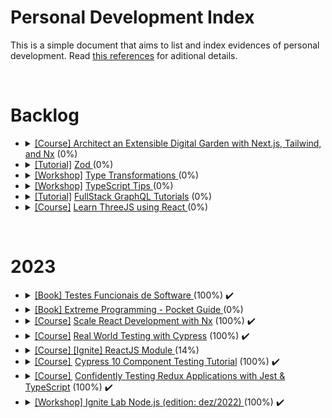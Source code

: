 # Personal Development Index

This is a simple document that aims to list and index evidences of personal development. Read [this references](./docs/references.md) for aditional details.

</br>
<h1>Backlog</h1>
<ul>
  <li>
    <details> 
      <summary>
        <a href="https://egghead.io/courses/architect-an-extensible-digital-garden-with-next-js-tailwind-and-nx-53f7628f">[Course] </a> <a href=""> Architect an Extensible Digital Garden with Next.js, Tailwind, and Nx</a> (0%)
      </summary>
      <ul>
        <li>
          Started: 
        </li>
        <li>
          Finished:
        </li>
      </ul>
      </details>
  </li>

  <li>
    <details> 
      <summary>
        <a href="https://www.totaltypescript.com/tutorials/zod">[Tutorial]</a> <a href=""> Zod <a> (0%)
      </summary>
      <ul>
        <li>
          Started: 
        </li>
        <li>
          Finished:
        </li>
      </ul>
      </details>
  </li>

  <li>
    <details> 
      <summary>
        <a href="https://www.totaltypescript.com/workshops/type-transformations">[Workshop]</a> <a href=""> Type Transformations </a> (0%)
      </summary>
      <ul>
        <li>
          Started: 
        </li>
        <li>
          Finished:
        </li>
      </ul>
      </details>
  </li>

  <li>
    <details> 
      <summary>
        <a href="https://www.totaltypescript.com/tips">[Workshop]</a> <a href="" > TypeScript Tips </a> (0%)
      </summary>
      <ul>
        <li>
          Started: 
        </li>
        <li>
          Finished:
        </li>
      </ul>
      </details>
  </li>

  <li>
    <details> 
      <summary>
        <a href="https://hasura.io/learn/">[Tutorial]</a> <a href="" >FullStack GraphQL Tutorials</a> (0%)
      </summary>
      <ul>
        <li>
          Started: 
        </li>
        <li>
          Finished:
        </li>
      </ul>
      </details>
  </li>

  <li>
    <details> 
    <summary>
      <a href="https://github.com/amaralc/learn-threejs-using-react">[Course]</a> <a href=""> Learn ThreeJS using React </a> (0%)
    </summary>
    <ul>
        <li>
          Started: 
        </li>
        <li>
          Finished:
        </li>
      </ul>
    </details>
  </li>
</ul>

</br>

<h1>2023</h1>

<ul>
   <li>
    <details> 
      <summary>
        <a href="https://github.com/ItaloRAmaral/personal-development-index/blob/main/Books/2023/Testes_Funcionais_de_Software/README.md"> [Book] Testes Funcionais de Software </a> (100%) ✔️
      </summary>
      <ul>
        <li>
          Started: 01/03/2023
        </li>
        <li>
          Finished: 29/05/2023
        </li>
      </ul>
      </details>
  </li>

  <li>
    <details> 
      <summary>
        <a href="https://github.com/ItaloRAmaral/personal-development-index/tree/main/Books/2023/Extreme_Programing_Pocket_Guide"> [Book] Extreme Programming - Pocket Guide </a> (0%) 
      </summary>
      <ul>
        <li>
          Started: 01/03/2023
        </li>
        <li>
          Finished: 06/07/2023
        </li>
      </ul>
      </details>
  </li>

<li>
    <details> 
      <summary>
        <a href="https://egghead.io/courses/scale-react-development-with-nx-4038">[Course]</a> <a  href=""> Scale React Development with Nx</a> (100%)  ✔️
      </summary>
      <ul>
        <li>
          Started: 07/02/2023
        </li>
        <li>
          Finished: 08/02/2023
        </li>
      </ul>
      </details>
  </li>

  <li>
    <details> 
      <summary>
        <a href="https://learn.cypress.io/">[Course]</a> <a href="">Real World Testing with Cypress</a> (100%)  ✔️
      </summary>
      <ul>
        <li>
          Started: 09/02/2023
        </li>
        <li>
          Finished: 09/02/2023
        </li>
      </ul>
      </details>
  </li>
 
  <li>
    <details> 
    <summary>
      <a href="https://github.com/ItaloRAmaral/personal-development-index/tree/main/courses/2023/Ignite_Course">[Course] [Ignite] ReactJS Module </a> (14%)
    </summary>
    <ul>
      <li>
        Started: 29/05/2023
      </li>
      <li>
        Finished:
      </li>
    </ul>
    </details>
  </li>

  <li>
    <details> 
    <summary>
      <a href="https://www.udemy.com/course/cypress-10-component-testing-tutorial/">[Course] </a> <a href="https://github.com/ItaloRAmaral/personal-development-index/tree/main/courses/2023/Cypress_10_Component_Testing_Tutorial"> Cypress 10 Component Testing Tutorial<a> (100%)  ✔️
    </summary>
    <ul>
      <li>
        Started: 12/02/2023
      </li>
      <li>
        Finished: 12/02/2023
      </li>
    </ul>
    </details>
  </li>

  <li>
      <details> 
    <summary>
      <a href="https://egghead.io/courses/confidently-testing-redux-applications-with-jest-typescript-16e17d9b">[Course] </a> <a href="https://github.com/ItaloRAmaral/personal-development-index/tree/main/courses/2023/Testing_redux_with_ts_and_jest"> Confidently Testing Redux Applications with Jest & TypeScript<a> (100%)   ✔️
    </summary>
    <ul>
      <li>
        Started: 09/02/2023
      </li>
      <li>
        Finished: 14/02/2023
      </li>
    </ul>
    </details>
  </li>

   <li>
    <details> 
      <summary>
        <a href="https://www.youtube.com/watch?v=qAbluRQ6uf0&t=4032sf">[Workshop] </a> <a href="https://github.com/ItaloRAmaral/personal-development-index/tree/main/courses/Notification_service_igniteLab_dez22"> Ignite Lab Node.js (edition: dez/2022) </a> (100%) ✔️
      </summary>
      <ul>
        <li>
          Started: 27/02/2023
        </li>
        <li>
          Finished: 03/03/2023
        </li>
      </ul>
      </details>
  </li>
 
</br>
